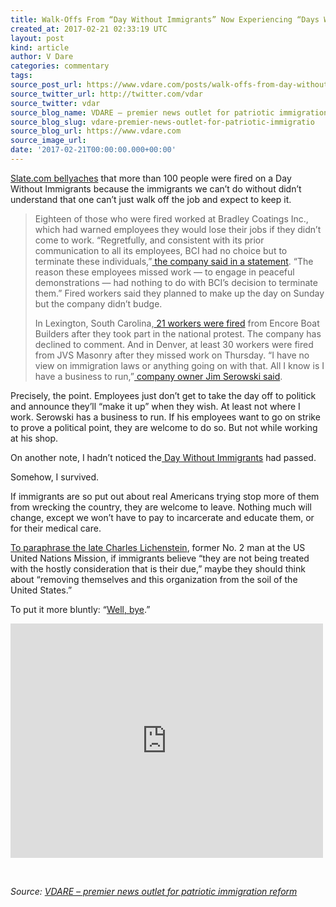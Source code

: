 ```yaml
---
title: Walk-Offs From “Day Without Immigrants” Now Experiencing “Days Without Jobs”
created_at: 2017-02-21 02:33:19 UTC
layout: post
kind: article
author: V Dare
categories: commentary
tags: 
source_post_url: https://www.vdare.com/posts/walk-offs-from-day-without-immigrants-now-experiencing-days-without-jobs
source_twitter_url: http://twitter.com/vdar
source_twitter: vdar
source_blog_name: VDARE – premier news outlet for patriotic immigration reform
source_blog_slug: vdare-premier-news-outlet-for-patriotic-immigratio
source_blog_url: https://www.vdare.com
source_image_url: 
date: '2017-02-21T00:00:00.000+00:00'
---
```

<div class="pf-content"><p><a href="http://www.slate.com/blogs/the_slatest/2017/02/19/dozens_fired_after_joining_day_without_immigrants_protests.html">Slate.com bellyaches</a> that more than 100 people were fired on a Day Without Immigrants because the immigrants we can’t do without didn’t understand that one can’t just walk off the job and expect to keep it.</p>
<blockquote><p>Eighteen of those who were fired worked at Bradley Coatings Inc., which had warned employees they would lose their jobs if they didn’t come to work. &#8220;Regretfully, and consistent with its prior communication to all its employees, BCI had no choice but to terminate these individuals,”<a href="http://www.abc2news.com/news/national/18-people-fired-after-participating-in-a-day-without-immigrants"> the company said in a statement</a>. “The reason these employees missed work — to engage in peaceful demonstrations — had nothing to do with BCI’s decision to terminate them.” Fired workers said they planned to make up the day on Sunday but the company didn’t budge.</p>
<p>In Lexington, South Carolina,<a href="http://www.wltx.com/news/21-people-fired-after-taking-part-in-a-day-without-immigrants/409472952"> 21 workers were fired</a> from Encore Boat Builders after they took part in the national protest. The company has declined to comment. And in Denver, at least 30 workers were fired from JVS Masonry after they missed work on Thursday. “I have no view on immigration laws or anything going on with that. All I know is I have a business to run,”<a href="http://kdvr.com/2017/02/18/local-workers-fired-for-taking-park-in-a-day-without-immigrants/"> company owner Jim Serowski said</a>.</p><!-- TAG START { player: "7518-804336-VDare - Outstream - Rev", owner: "ONE Video by AOL", for: "ONE Video by AOL" - BEINJS } --><div id="57966237cc52c74a5e1363c4" class="vdb_player vdb_57966237cc52c74a5e1363c456bcd17ce4b018167fea5539">    <script type="text/javascript" src="//delivery.vidible.tv/jsonp/pid=57966237cc52c74a5e1363c4/56bcd17ce4b018167fea5539_bein.js"></script></div><!-- TAG END { date: 07/25/16 } --></blockquote>
<p>Precisely, the point. Employees just don’t get to take the day off to politick and announce they’ll “make it up” when they wish. At least not where I work. Serowski has a business to run. If his employees want to go on strike to prove a political point, they are welcome to do so. But not while working at his shop.</p>
<p>On another note, I hadn’t noticed the<a href="https://www.google.com/search?q=day+without+immigrants&amp;ie=utf-8&amp;oe=utf-8"> Day Without Immigrants</a> had passed.</p>
<p>Somehow, I survived.</p>
<p>If immigrants are so put out about real Americans trying stop more of them from wrecking the country, they are welcome to leave. Nothing much will change, except we won&#8217;t have to pay to incarcerate and educate them, or for their medical care.</p>
<p><a href="http://www.nytimes.com/2002/08/31/world/charles-m-lichenstein-75-american-envoy-at-the-un.html">To paraphrase the late Charles Lichenstein</a>, former No. 2 man at the US United Nations Mission, if immigrants believe “they are not being treated with the hostly consideration that is their due,” maybe they should think about “removing themselves and this organization from the soil of the United States.”</p>
<p>To put it more bluntly: “<a title="" href="https://www.youtube.com/watch?v=i0BTdo6qGwo">Well, bye</a>.”</p>
<p><iframe width="500" height="375" src="https://www.youtube.com/embed/i0BTdo6qGwo?feature=oembed" frameborder="0" allowfullscreen></iframe></p>
<p>&nbsp;</p>
</div><div class="">
    <i>Source: <a href="https://www.vdare.com">VDARE – premier news outlet for patriotic immigration reform</a></i>
</div>

